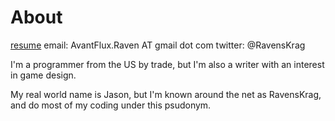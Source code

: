# About

[resume](resume.html)
email: AvantFlux.Raven AT gmail dot com
twitter: @RavensKrag

I'm a programmer from the US by trade, but I'm also a writer with an interest in game design.

My real world name is Jason, but I'm known around the net as RavensKrag, and do most of my coding under this psudonym.
